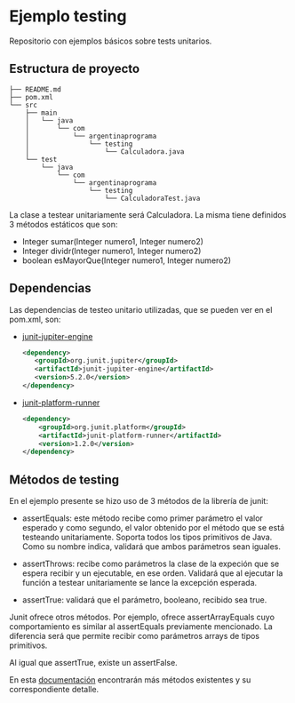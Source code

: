 # Ejemplo testing
Repositorio con ejemplos básicos sobre tests unitarios.

## Estructura de proyecto
```
├── README.md
├── pom.xml
└── src
    ├── main
    │   └── java
    │       └── com
    │           └── argentinaprograma
    │               └── testing
    │                   └── Calculadora.java
    └── test
        └── java
            └── com
                └── argentinaprograma
                    └── testing
                        └── CalculadoraTest.java
```

La clase a testear unitariamente será Calculadora. La misma tiene definidos 3 métodos estáticos que son:

- Integer sumar(Integer numero1, Integer numero2)
- Integer dividr(Integer numero1, Integer numero2)
- boolean esMayorQue(Integer numero1, Integer numero2)

## Dependencias
Las dependencias de testeo unitario utilizadas, que se pueden ver en el pom.xml, son:

-  [junit-jupiter-engine](https://mvnrepository.com/artifact/org.junit.jupiter/junit-jupiter-engine)
     ~~~ xml 
    <dependency>
        <groupId>org.junit.jupiter</groupId>
        <artifactId>junit-jupiter-engine</artifactId>
        <version>5.2.0</version>
    </dependency>
     ~~~

-   [junit-platform-runner](https://mvnrepository.com/artifact/org.junit.platform/junit-platform-runner)
    ~~~ xml 
    <dependency>
        <groupId>org.junit.platform</groupId>
        <artifactId>junit-platform-runner</artifactId>
        <version>1.2.0</version>
    </dependency>
     ~~~


## Métodos de testing
En el ejemplo presente se hizo uso de 3 métodos de la librería de junit:

- assertEquals: este método recibe como primer parámetro el valor esperado y como segundo, el valor obtenido por el método que se está testeando unitariamente. Soporta todos los tipos primitivos de Java. Como su nombre indica, validará que ambos parámetros sean iguales.

- assertThrows: recibe como parámetros la clase de la expeción que se espera recibir y un ejecutable, en ese orden. Validará que al ejecutar la función a testear unitariamente se lance la excepción esperada.

- assertTrue: validará que el parámetro, booleano, recibido sea true.

Junit ofrece otros métodos. Por ejemplo, ofrece assertArrayEquals cuyo comportamiento es similar al assertEquals previamente mencionado. La diferencia será que permite recibir como parámetros arrays de tipos primitivos.

Al igual que assertTrue, existe un assertFalse.

En esta [documentación](https://junit.org/junit5/docs/current/api/org.junit.jupiter.api/org/junit/jupiter/api/Assertions.html) encontrarán más métodos existentes y su correspondiente detalle.